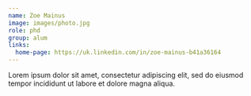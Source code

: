 ```yaml
---
name: Zoe Mainus
image: images/photo.jpg
role: phd
group: alum
links:
  home-page: https://uk.linkedin.com/in/zoe-mainus-b41a36164
---
```


Lorem ipsum dolor sit amet, consectetur adipiscing elit, sed do eiusmod tempor incididunt ut labore et dolore magna aliqua.
